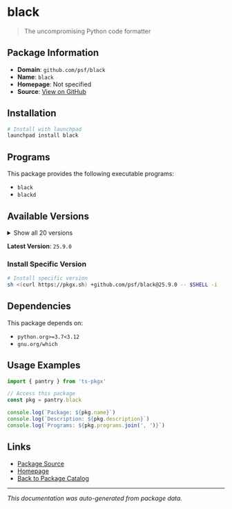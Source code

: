 # black

> The uncompromising Python code formatter

## Package Information

- **Domain**: `github.com/psf/black`
- **Name**: `black`
- **Homepage**: Not specified
- **Source**: [View on GitHub](https://github.com/pkgxdev/pantry/tree/main/projects/github.com/psf/black/package.yml)

## Installation

```bash
# Install with launchpad
launchpad install black
```

## Programs

This package provides the following executable programs:

- `black`
- `blackd`

## Available Versions

<details>
<summary>Show all 20 versions</summary>

- `25.9.0`, `25.1.0`, `24.10.0`, `24.8.0`, `24.4.2`
- `24.4.1`, `24.4.0`, `24.3.0`, `24.2.0`, `24.1.1`
- `24.1.0`, `23.12.1`, `23.12.0`, `23.11.0`, `23.10.1`
- `23.10.0`, `23.9.1`, `23.9.0`, `23.7.0`, `23.3.0`

</details>

**Latest Version**: `25.9.0`

### Install Specific Version

```bash
# Install specific version
sh <(curl https://pkgx.sh) +github.com/psf/black@25.9.0 -- $SHELL -i
```

## Dependencies

This package depends on:

- `python.org>=3.7<3.12`
- `gnu.org/which`

## Usage Examples

```typescript
import { pantry } from 'ts-pkgx'

// Access this package
const pkg = pantry.black

console.log(`Package: ${pkg.name}`)
console.log(`Description: ${pkg.description}`)
console.log(`Programs: ${pkg.programs.join(', ')}`)
```

## Links

- [Package Source](https://github.com/pkgxdev/pantry/tree/main/projects/github.com/psf/black/package.yml)
- [Homepage](#)
- [Back to Package Catalog](../../../package-catalog.md)

---

*This documentation was auto-generated from package data.*
